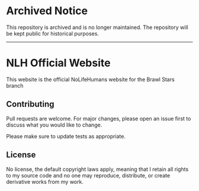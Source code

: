 # Archived Notice

This repository is archived and is no longer maintained. The repository will be kept public for historical purposes.

---

# NLH Official Website

This website is the official NoLifeHumans website for the Brawl Stars branch

## Contributing

Pull requests are welcome. For major changes, please open an issue first to discuss what you would like to change.

Please make sure to update tests as appropriate.

## License

No license, the default copyright laws apply, meaning that I retain all rights to my source code and no one may reproduce, distribute, or create derivative works from my work.
